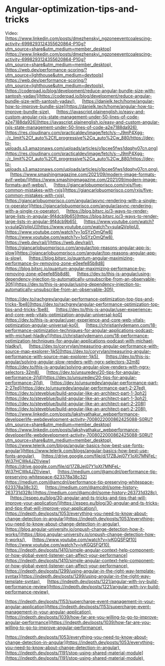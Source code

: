 # Angular-optimization-tips-and-tricks

Video:[https://www.linkedin.com/posts/dmezhenskyi_ngzoneeventcoalescing-activity-6998293124355620864-P1Gg?utm_source=share&utm_medium=member_desktop](https://www.linkedin.com/posts/dmezhenskyi_ngzoneeventcoalescing-activity-6998293124355620864-P1Gg?utm_source=share&utm_medium=member_desktop) 
 
 
[https://web.dev/performance-scoring/?utm_source=lighthouse&utm_medium=devtools](https://web.dev/performance-scoring/?utm_source=lighthouse&utm_medium=devtools) 
 
 
[https://coderpad.io/blog/development/reduce-angular-bundle-size-with-santosh-yadav/](https://coderpad.io/blog/development/reduce-angular-bundle-size-with-santosh-yadav/) 
 
 
[https://danielk.tech/home/angular-how-to-improve-bundle-size](https://danielk.tech/home/angular-how-to-improve-bundle-size) 
 
 
[https://javascript.plainenglish.io/easy-and-custom-angular-rxjs-state-management-under-50-lines-of-code-a2e7188da926](https://javascript.plainenglish.io/easy-and-custom-angular-rxjs-state-management-under-50-lines-of-code-a2e7188da926) 
 
 
[https://res.cloudinary.com/practicaldev/image/fetch/s--J9mP4Xgg--/c_limit%2Cf_auto%2Cfl_progressive%2Cq_auto%2Cw_880/https://dev-to-uploads.s3.amazonaws.com/uploads/articles/o1pcee5fws1dqqhy07cn.png](https://res.cloudinary.com/practicaldev/image/fetch/s--J9mP4Xgg--/c_limit%2Cf_auto%2Cfl_progressive%2Cq_auto%2Cw_880/https://dev-to-uploads.s3.amazonaws.com/uploads/articles/o1pcee5fws1dqqhy07cn.png) 
 
 
[https://www.smashingmagazine.com/2021/09/modern-image-formats-avif-webp/](https://www.smashingmagazine.com/2021/09/modern-image-formats-avif-webp/) 
 
 
[https://giancarlobuomprisco.com/rxjs/five-common-mistakes-with-rxjs](https://giancarlobuomprisco.com/rxjs/five-common-mistakes-with-rxjs) 
 
 
[https://giancarlobuomprisco.com/angular/async-rendering-with-a-single-rx-operator](https://giancarlobuomprisco.com/angular/async-rendering-with-a-single-rx-operator) 
 
 
[https://blog.bitsrc.io/3-ways-to-render-large-lists-in-angular-9f4dcb9b65](https://blog.bitsrc.io/3-ways-to-render-large-lists-in-angular-9f4dcb9b65) 
 
 
[https://www.youtube.com/watch?v=sulaQVpIjpU](https://www.youtube.com/watch?v=sulaQVpIjpU) 
 
 
[https://www.youtube.com/watch?v=1qSYzOmQfw8](https://www.youtube.com/watch?v=1qSYzOmQfw8) 
 
 
[https://web.dev/rail/](https://web.dev/rail/) 
 
 
[https://giancarlobuomprisco.com/angular/top-reasons-angular-app-is-slow](https://giancarlobuomprisco.com/angular/top-reasons-angular-app-is-slow) 
 
 
[https://blog.bitsrc.io/quantum-angular-maximizing-performance-by-removing-zone-e0eefe85b8d8](https://blog.bitsrc.io/quantum-angular-maximizing-performance-by-removing-zone-e0eefe85b8d8) 
 
 
[https://dev.to/this-is-angular/using-dependency-injection-to-automatically-unsubscribe-from-an-observable-30fi](https://dev.to/this-is-angular/using-dependency-injection-to-automatically-unsubscribe-from-an-observable-30fi) 


[https://dev.to/rachgrey/angular-performance-optimization-top-tips-and-tricks-1be8](https://dev.to/rachgrey/angular-performance-optimization-top-tips-and-tricks-1be8) 
 
 
[https://dev.to/this-is-angular/user-experience-and-core-web-vitals-optimization-angular-universal-ko0](https://dev.to/this-is-angular/user-experience-and-core-web-vitals-optimization-angular-universal-ko0) 
 
 
[https://christianlydemann.com/18-performance-optimization-techniques-for-angular-applications-podcast-with-michael-hladky/](https://christianlydemann.com/18-performance-optimization-techniques-for-angular-applications-podcast-with-michael-hladky/) 
 
 
[https://dev.to/coryrylan/measuring-angular-performance-with-source-map-explorer-1jk5](https://dev.to/coryrylan/measuring-angular-performance-with-source-map-explorer-1jk5) 
 
 
[https://dev.to/this-is-angular/solving-angular-slow-renders-with-ngrx-selectors-32m8](https://dev.to/this-is-angular/solving-angular-slow-renders-with-ngrx-selectors-32m8) 
 
 
[https://dev.to/unsuredev/20-tips-for-angular-performance-2j1d](https://dev.to/unsuredev/20-tips-for-angular-performance-2j1d) 
 
 
[https://dev.to/unsuredev/angular-performance-part-2-27ed](https://dev.to/unsuredev/angular-performance-part-2-27ed) 
 
 
[https://dev.to/steveblue/build-angular-like-an-architect-part-1-3ph2](https://dev.to/steveblue/build-angular-like-an-architect-part-1-3ph2) 
 
 
[https://dev.to/steveblue/build-angular-like-an-architect-part-2-208l](https://dev.to/steveblue/build-angular-like-an-architect-part-2-208l) 
 
 
[https://www.linkedin.com/posts/lakshyathakur_webperformance-developerlife-webdevelopment-activity-7008022000862425088-S0RU?utm_source=share&utm_medium=member_desktop](https://www.linkedin.com/posts/lakshyathakur_webperformance-developerlife-webdevelopment-activity-7008022000862425088-S0RU?utm_source=share&utm_medium=member_desktop) 
 
 
[https://www.telerik.com/blogs/angular-basics-how-best-use-fonts-angular](https://www.telerik.com/blogs/angular-basics-how-best-use-fonts-angular) 
 
 
[https://drive.google.com/file/d/17ZBJej07Y1oXt7MNFeL-Wi37HCWk4JZf/view](https://drive.google.com/file/d/17ZBJej07Y1oXt7MNFeL-Wi37HCWk4JZf/view) 
 
 
[https://medium.com/@amcdnl/performance-tip-preserving-whitespace-623378a38c32](https://medium.com/@amcdnl/performance-tip-preserving-whitespace-623378a38c32) 
 
 
[https://medium.com/@amcdnl/some-history-263731d328c](https://medium.com/@amcdnl/some-history-263731d328c) 
 
 
[https://espeo.eu/blog/30-angular-and-ts-tricks-and-tips-that-will-improve-your-application/](https://espeo.eu/blog/30-angular-and-ts-tricks-and-tips-that-will-improve-your-application/) 
 
 
[https://indepth.dev/posts/1053/everything-you-need-to-know-about-change-detection-in-angular](https://indepth.dev/posts/1053/everything-you-need-to-know-about-change-detection-in-angular) 
 
 
[https://blog.angular-university.io/onpush-change-detection-how-it-works/](https://blog.angular-university.io/onpush-change-detection-how-it-works/) 
 
 
[https://www.youtube.com/watch?v=jvKGQSFQf10](https://www.youtube.com/watch?v=jvKGQSFQf10) 
 
 
[https://indepth.dev/posts/1410/simple-angular-context-help-component-or-how-global-event-listener-can-affect-your-performance](https://indepth.dev/posts/1410/simple-angular-context-help-component-or-how-global-event-listener-can-affect-your-performance) 
 
 
[https://indepth.dev/posts/1299/using-angular-in-the-right-way-template-syntax](https://indepth.dev/posts/1299/using-angular-in-the-right-way-template-syntax) 
 
 
[https://indepth.dev/posts/1221/angular-with-ivy-build-performance-review](https://indepth.dev/posts/1221/angular-with-ivy-build-performance-review) 


[https://indepth.dev/posts/1153/supercharge-event-management-in-your-angular-application](https://indepth.dev/posts/1153/supercharge-event-management-in-your-angular-application) 
 
 
[https://indepth.dev/posts/1039/how-far-are-you-willing-to-go-to-improve-angular-performance](https://indepth.dev/posts/1039/how-far-are-you-willing-to-go-to-improve-angular-performance) 


[https://indepth.dev/posts/1053/everything-you-need-to-know-about-change-detection-in-angular](https://indepth.dev/posts/1053/everything-you-need-to-know-about-change-detection-in-angular) 
 
 
[https://indepth.dev/posts/1191/stop-using-shared-material-module](https://indepth.dev/posts/1191/stop-using-shared-material-module) 
